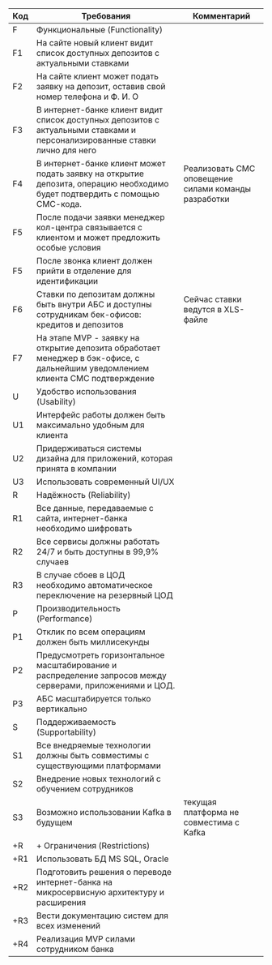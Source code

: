 | Код | Требования                                                                                                                      | Комментарий                                          |
|-----|---------------------------------------------------------------------------------------------------------------------------------|------------------------------------------------------|
| F   | Функциональные (Functionality)                                                                                                  |                                                      |
| F1  | На сайте новый клиент видит список доступных депозитов с актуальными ставками                                                   |                                                      |
| F2  | На сайте клиент может подать заявку на депозит, оставив свой номер телефона и Ф. И. О                                           |                                                      |
| F3  | В интернет-банке клиент видит список доступных депозитов с актуальными ставками и персонализированные ставки лично для него     |                                                      |
| F4  | В интернет-банке клиент может подать заявку на открытие депозита, операцию необходимо будет подтвердить с помощью СМС-кода.     | Реализовать СМС оповещение силами команды разработки |
| F5  | После подачи заявки менеджер кол-центра связывается с клиентом и может предложить особые условия                                |                                                      |
| F5  | После звонка клиент должен прийти в отделение для идентификации                                                                 |                                                      |
| F6  | Ставки по депозитам должны быть внутри АБС и доступны сотрудникам бек-офисов: кредитов и депозитов                              | Сейчас ставки ведутся в XLS-файле                    |
| F7  | На этапе MVP - заявку на открытие депозита обработает менеджер в бэк-офисе, с дальнейшим уведомлением клиента СМС подтверждение |                                                      |
| U   | Удобство использования (Usability)                                                                                              |                                                      |
| U1  | Интерфейс работы должен быть максимально удобным для клиента                                                                    |                                                      |
| U2  | Придерживаться  системы дизайна для приложений, которая принята в компании                                                      |                                                      |
| U3  | Использовать современный UI/UX                                                                                                  |                                                      |
| R   | Надёжность (Reliability)                                                                                                        |                                                      |
| R1  | Все данные, передаваемые с сайта, интернет-банка  необходимо шифровать                                                          |                                                      |
| R2  | Все сервисы должны работать 24/7 и быть доступны в 99,9% случаев                                                                |                                                      |
| R3  | В случае сбоев в ЦОД необходимо автоматическое переключение на резервный ЦОД                                                    |                                                      |
| P   | Производительность (Performance)                                                                                                |                                                      |
| P1  | Отклик по всем операциям должен быть миллисекунды                                                                               |                                                      |
| P2  | Предусмотреть горизонтальное масштабирование и распределение запросов между серверами, приложениями и ЦОД.                      |                                                      |
| P3  | АБС масштабируется только вертикально                                                                                           |                                                      |
| S   | Поддерживаемость (Supportability)                                                                                               |                                                      |
| S1  | Все внедряемые технологии должны быть совместимы с существующими платформами                                                    |                                                      |
| S2  | Внедрение новых технологий с обучением сотрудников                                                                              |                                                      |
| S3  | Возможно использовании Kafka в будущем                                                                                          | текущая платформа не совместима с Kafka              |
| +R  | + Ограничения (Restrictions)                                                                                                    |                                                      |
| +R1 | Использовать БД MS SQL, Oracle                                                                                                  |                                                      |
| +R2 | Подготовить решения о переводе интернет-банка на микросервисную архитектуру и расширения                                        |                                                      |
| +R3 | Вести документацию систем для всех изменений                                                                                    |                                                      |
| +R4 | Реализация MVP силами сотрудником банка                                                                                         |                                                      |
